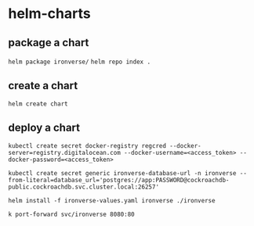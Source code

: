 # helm-charts

## package a chart

`helm package ironverse/`
`helm repo index .`

## create a chart

`helm create chart`

## deploy a chart

`kubectl create secret docker-registry regcred --docker-server=registry.digitalocean.com --docker-username=<access_token> --docker-password=<access_token>`

`kubectl create secret generic ironverse-database-url -n ironverse --from-literal=database_url='postgres://app:PASSWORD@cockroachdb-public.cockroachdb.svc.cluster.local:26257'`

`helm install -f ironverse-values.yaml ironverse ./ironverse`


`k port-forward svc/ironverse 8080:80`